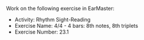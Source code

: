 Work on the following exercise in EarMaster:
- Activity: Rhythm Sight-Reading
- Exercise Name: 4/4 - 4 bars: 8th notes, 8th triplets
- Exercise Number: 23.1
